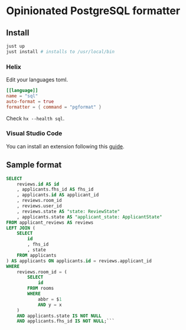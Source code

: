 # Opinionated PostgreSQL formatter

## Install

```sh
just up
just install # installs to /usr/local/bin
```

### Helix

Edit your languages toml.

```toml
[[language]]
name = "sql"
auto-format = true
formatter = { command = "pgformat" }
```

Check `hx --health sql`.

### Visual Studio Code

You can install an extension following this [guide](./.vscode/README.md).

## Sample format

````sql
SELECT
    reviews.id AS id
    , applicants.fhs_id AS fhs_id
    , applicants.id AS applicant_id
    , reviews.room_id
    , reviews.user_id
    , reviews.state AS "state: ReviewState"
    , applicants.state AS "applicant_state: ApplicantState"
FROM applicant_reviews AS reviews
LEFT JOIN (
    SELECT
        id
        , fhs_id
        , state
    FROM applicants
) AS applicants ON applicants.id = reviews.applicant_id
WHERE
    reviews.room_id = (
        SELECT
            id
        FROM rooms
        WHERE
            abbr = $1
            AND y = x
    )
    AND applicants.state IS NOT NULL
    AND applicants.fhs_id IS NOT NULL;```
````
